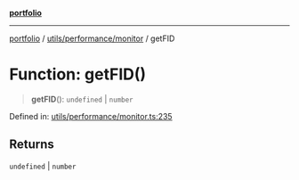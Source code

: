 [**portfolio**](../../../../README.md)

***

[portfolio](../../../../modules.md) / [utils/performance/monitor](../README.md) / getFID

# Function: getFID()

> **getFID**(): `undefined` \| `number`

Defined in: [utils/performance/monitor.ts:235](https://github.com/tnorlund/Portfolio/blob/78be9d6e595679ca9b2763bf72f23315f846c704/portfolio/utils/performance/monitor.ts#L235)

## Returns

`undefined` \| `number`
